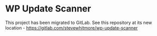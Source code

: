 # WP Update Scanner

This project has been migrated to GitLab. See this repository at its new location - https://gitlab.com/stevewhitmore/wp-update-scanner

